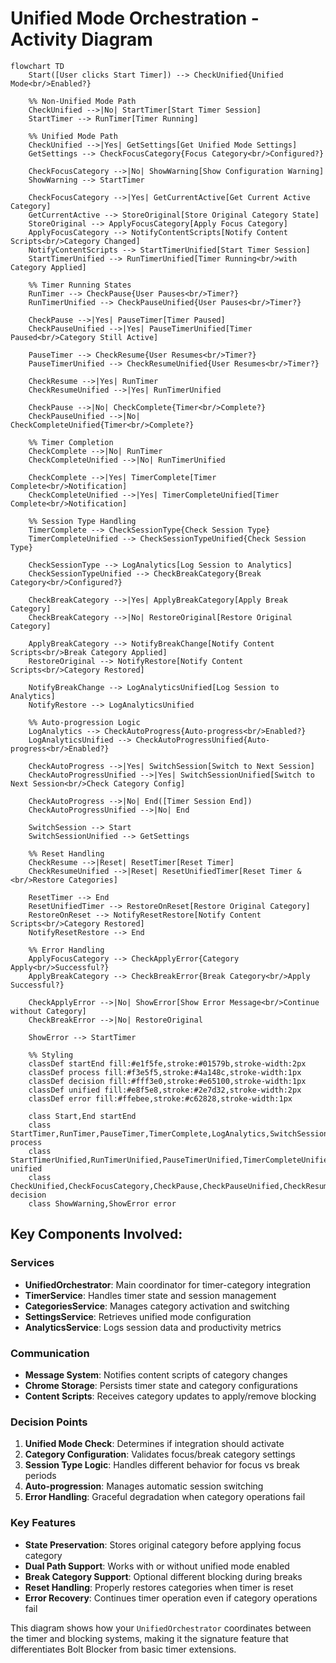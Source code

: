 # Unified Mode Orchestration - Activity Diagram

```mermaid
flowchart TD
    Start([User clicks Start Timer]) --> CheckUnified{Unified Mode<br/>Enabled?}
    
    %% Non-Unified Mode Path
    CheckUnified -->|No| StartTimer[Start Timer Session]
    StartTimer --> RunTimer[Timer Running]
    
    %% Unified Mode Path
    CheckUnified -->|Yes| GetSettings[Get Unified Mode Settings]
    GetSettings --> CheckFocusCategory{Focus Category<br/>Configured?}
    
    CheckFocusCategory -->|No| ShowWarning[Show Configuration Warning]
    ShowWarning --> StartTimer
    
    CheckFocusCategory -->|Yes| GetCurrentActive[Get Current Active Category]
    GetCurrentActive --> StoreOriginal[Store Original Category State]
    StoreOriginal --> ApplyFocusCategory[Apply Focus Category]
    ApplyFocusCategory --> NotifyContentScripts[Notify Content Scripts<br/>Category Changed]
    NotifyContentScripts --> StartTimerUnified[Start Timer Session]
    StartTimerUnified --> RunTimerUnified[Timer Running<br/>with Category Applied]
    
    %% Timer Running States
    RunTimer --> CheckPause{User Pauses<br/>Timer?}
    RunTimerUnified --> CheckPauseUnified{User Pauses<br/>Timer?}
    
    CheckPause -->|Yes| PauseTimer[Timer Paused]
    CheckPauseUnified -->|Yes| PauseTimerUnified[Timer Paused<br/>Category Still Active]
    
    PauseTimer --> CheckResume{User Resumes<br/>Timer?}
    PauseTimerUnified --> CheckResumeUnified{User Resumes<br/>Timer?}
    
    CheckResume -->|Yes| RunTimer
    CheckResumeUnified -->|Yes| RunTimerUnified
    
    CheckPause -->|No| CheckComplete{Timer<br/>Complete?}
    CheckPauseUnified -->|No| CheckCompleteUnified{Timer<br/>Complete?}
    
    %% Timer Completion
    CheckComplete -->|No| RunTimer
    CheckCompleteUnified -->|No| RunTimerUnified
    
    CheckComplete -->|Yes| TimerComplete[Timer Complete<br/>Notification]
    CheckCompleteUnified -->|Yes| TimerCompleteUnified[Timer Complete<br/>Notification]
    
    %% Session Type Handling
    TimerComplete --> CheckSessionType{Check Session Type}
    TimerCompleteUnified --> CheckSessionTypeUnified{Check Session Type}
    
    CheckSessionType --> LogAnalytics[Log Session to Analytics]
    CheckSessionTypeUnified --> CheckBreakCategory{Break Category<br/>Configured?}
    
    CheckBreakCategory -->|Yes| ApplyBreakCategory[Apply Break Category]
    CheckBreakCategory -->|No| RestoreOriginal[Restore Original Category]
    
    ApplyBreakCategory --> NotifyBreakChange[Notify Content Scripts<br/>Break Category Applied]
    RestoreOriginal --> NotifyRestore[Notify Content Scripts<br/>Category Restored]
    
    NotifyBreakChange --> LogAnalyticsUnified[Log Session to Analytics]
    NotifyRestore --> LogAnalyticsUnified
    
    %% Auto-progression Logic
    LogAnalytics --> CheckAutoProgress{Auto-progress<br/>Enabled?}
    LogAnalyticsUnified --> CheckAutoProgressUnified{Auto-progress<br/>Enabled?}
    
    CheckAutoProgress -->|Yes| SwitchSession[Switch to Next Session]
    CheckAutoProgressUnified -->|Yes| SwitchSessionUnified[Switch to Next Session<br/>Check Category Config]
    
    CheckAutoProgress -->|No| End([Timer Session End])
    CheckAutoProgressUnified -->|No| End
    
    SwitchSession --> Start
    SwitchSessionUnified --> GetSettings
    
    %% Reset Handling
    CheckResume -->|Reset| ResetTimer[Reset Timer]
    CheckResumeUnified -->|Reset| ResetUnifiedTimer[Reset Timer &<br/>Restore Categories]
    
    ResetTimer --> End
    ResetUnifiedTimer --> RestoreOnReset[Restore Original Category]
    RestoreOnReset --> NotifyResetRestore[Notify Content Scripts<br/>Category Restored]
    NotifyResetRestore --> End
    
    %% Error Handling
    ApplyFocusCategory --> CheckApplyError{Category Apply<br/>Successful?}
    ApplyBreakCategory --> CheckBreakError{Break Category<br/>Apply Successful?}
    
    CheckApplyError -->|No| ShowError[Show Error Message<br/>Continue without Category]
    CheckBreakError -->|No| RestoreOriginal
    
    ShowError --> StartTimer
    
    %% Styling
    classDef startEnd fill:#e1f5fe,stroke:#01579b,stroke-width:2px
    classDef process fill:#f3e5f5,stroke:#4a148c,stroke-width:1px
    classDef decision fill:#fff3e0,stroke:#e65100,stroke-width:1px
    classDef unified fill:#e8f5e8,stroke:#2e7d32,stroke-width:2px
    classDef error fill:#ffebee,stroke:#c62828,stroke-width:1px
    
    class Start,End startEnd
    class StartTimer,RunTimer,PauseTimer,TimerComplete,LogAnalytics,SwitchSession,ResetTimer process
    class StartTimerUnified,RunTimerUnified,PauseTimerUnified,TimerCompleteUnified,LogAnalyticsUnified,SwitchSessionUnified,ResetUnifiedTimer,ApplyFocusCategory,ApplyBreakCategory,RestoreOriginal,NotifyContentScripts,NotifyBreakChange,NotifyRestore,NotifyResetRestore,GetSettings,GetCurrentActive,StoreOriginal unified
    class CheckUnified,CheckFocusCategory,CheckPause,CheckPauseUnified,CheckResume,CheckResumeUnified,CheckComplete,CheckCompleteUnified,CheckSessionType,CheckSessionTypeUnified,CheckBreakCategory,CheckAutoProgress,CheckAutoProgressUnified,CheckApplyError,CheckBreakError decision
    class ShowWarning,ShowError error
```

## Key Components Involved:

### **Services**
- **UnifiedOrchestrator**: Main coordinator for timer-category integration
- **TimerService**: Handles timer state and session management
- **CategoriesService**: Manages category activation and switching
- **SettingsService**: Retrieves unified mode configuration
- **AnalyticsService**: Logs session data and productivity metrics

### **Communication**
- **Message System**: Notifies content scripts of category changes
- **Chrome Storage**: Persists timer state and category configurations
- **Content Scripts**: Receives category updates to apply/remove blocking

### **Decision Points**
1. **Unified Mode Check**: Determines if integration should activate
2. **Category Configuration**: Validates focus/break category settings
3. **Session Type Logic**: Handles different behavior for focus vs break periods
4. **Auto-progression**: Manages automatic session switching
5. **Error Handling**: Graceful degradation when category operations fail

### **Key Features**
- **State Preservation**: Stores original category before applying focus category
- **Dual Path Support**: Works with or without unified mode enabled
- **Break Category Support**: Optional different blocking during breaks
- **Reset Handling**: Properly restores categories when timer is reset
- **Error Recovery**: Continues timer operation even if category operations fail

This diagram shows how your `UnifiedOrchestrator` coordinates between the timer and blocking systems, making it the signature feature that differentiates Bolt Blocker from basic timer extensions.